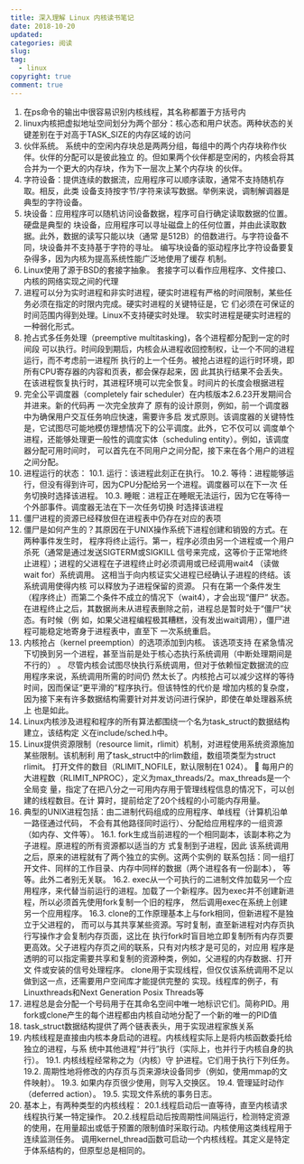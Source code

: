 ```yaml
---
title: 深入理解 Linux 内核读书笔记
date: 2018-10-20
updated:
categories: 阅读
slug:
tag:
  - linux
copyright: true
comment: true
---
```


1. 在ps命令的输出中很容易识别内核线程，其名称都置于方括号内
2. linux内核把虚拟地址空间划分为两个部分：核心态和用户状态。两种状态的关键差别在于对高于TASK_SIZE的内存区域的访问
3. 伙伴系统。 系统中的空闲内存块总是两两分组，每组中的两个内存块称作伙伴。伙伴的分配可以是彼此独立 的。但如果两个伙伴都是空闲的，内核会将其合并为一个更大的内存块，作为下一层次上某个内存块 的伙伴。
4. 字符设备：提供连续的数据流，应用程序可以顺序读取，通常不支持随机存取。相反，此类 设备支持按字节/字符来读写数据。举例来说，调制解调器是典型的字符设备。
5. 块设备：应用程序可以随机访问设备数据，程序可自行确定读取数据的位置。硬盘是典型的 块设备，应用程序可以寻址磁盘上的任何位置，并由此读取数据。此外，数据的读写只能以块（通常 是512B）的倍数进行。与字符设备不同，块设备并不支持基于字符的寻址。 编写块设备的驱动程序比字符设备要复杂得多，因为内核为提高系统性能广泛地使用了缓存 机制。
6. Linux使用了源于BSD的套接字抽象。 套接字可以看作应用程序、文件接口、内核的网络实现之间的代理
7. 进程可以分为实时进程和非实时进程，硬实时进程有严格的时间限制，某些任务必须在指定的时限内完成。硬实时进程的关键特征是，它 们必须在可保证的时间范围内得到处理。Linux不支持硬实时处理。 软实时进程是硬实时进程的一种弱化形式。
8. 抢占式多任务处理（preemptive multitasking)，各个进程都分配到一定的时间段 可以执行。时间段到期后，内核会从进程收回控制权，让一个不同的进程运行，而不考虑前一进程所 执行的上一个任务。被抢占进程的运行时环境，即所有CPU寄存器的内容和页表，都会保存起来，因 此其执行结果不会丢失。在该进程恢复执行时，其进程环境可以完全恢复。时间片的长度会根据进程
9. 完全公平调度器（completely fair scheduler）在内核版本2.6.23开发期间合并进来。新的代码再 一次完全放弃了 原有的设计原则，例如，前一个调度器中为确保用户交互任务响应快速，需要许多启 发式原则。该调度器的关键特性是，它试图尽可能地模仿理想情况下的公平调度。此外，它不仅可以 调度单个进程，还能够处理更一般性的调度实体（scheduling entity）。例如，该调度器分配可用时间时， 可以首先在不同用户之间分配，接下来在各个用户的进程之间分配。
10. 进程运行的状态：
10.1. 运行：该进程此刻正在执行。
10.2. 等待：进程能够运行，但没有得到许可，因为CPU分配给另一个进程。调度器可以在下一次 任务切换时选择该进程。
10.3. 睡眠：进程正在睡眠无法运行，因为它在等待一个外部事件。调度器无法在下一次任务切换 时选择该进程
11. 僵尸进程的资源已经释放但在进程表中仍存在对应的表项
12. 僵尸是如何产生的？其原因在于UNIX操作系统下进程创建和销毁的方式。在两种事件发生时， 程序将终止运行。第一，程序必须由另一个进程或一个用户杀死（通常是通过发送SIGTERM或SIGKILL 信号来完成，这等价于正常地终止进程）；进程的父进程在子进程终止时必须调用或已经调用wait4 （读做wait for）系统调用。 这相当于向内核证实父进程已经确认子进程的终结。该系统调用使得内核 可以释放为子进程保留的资源。 只有在第一个条件发生（程序终止）而第二个条件不成立的情况下（wait4），才会出现“僵尸” 状态。在进程终止之后，其数据尚未从进程表删除之前，进程总是暂时处于“僵尸”状态。有时候（例 如，如果父进程编程极其糟糕，没有发出wait调用），僵尸进程可能稳定地寄身于进程表中，直至下 一次系统重启。
13. 内核抢占（kernel preemption）的选项添加到内核。 该选项支持 在紧急情况下切换到另一个进程，甚至当前是处于核心态执行系统调用（中断处理期间是不行的） 。 尽管内核会试图尽快执行系统调用，但对于依赖恒定数据流的应用程序来说，系统调用所需的时间仍 然太长了。内核抢占可以减少这样的等待时间，因而保证“更平滑的”程序执行。但该特性的代价是 增加内核的复杂度，因为接下来有许多数据结构需要针对并发访问进行保护，即使在单处理器系统上 也是如此。
14. Linux内核涉及进程和程序的所有算法都围绕一个名为task_struct的数据结构建立，该结构定 义在include/sched.h中。
15. Linux提供资源限制（resource limit，rlimit）机制，对进程使用系统资源施加某些限制。该机制利 用了task_struct中的rlim数组，数组项类型为struct rlimit。
打开文件的数目（RLIMIT_NOFILE，默认限制在1 024）。  每用户的大进程数（RLIMIT_NPROC），定义为max_threads/2。max_threads是一个全局变 量，指定了在把八分之一可用内存用于管理线程信息的情况下，可以创建的线程数目。在计 算时，提前给定了20个线程的小可能内存用量。
16. 典型的UNIX进程包括：由二进制代码组成的应用程序、单线程（计算机沿单一路径通过代码， 不会有其他路径同时运行）、分配给应用程序的一组资源（如内存、文件等）。
16.1. fork生成当前进程的一个相同副本，该副本称之为子进程。原进程的所有资源都以适当的方 式复制到子进程，因此 该系统调用之后，原来的进程就有了两个独立的实例。这两个实例的 联系包括：同一组打开文件、同样的工作目录、内存中同样的数据（两个进程各有一份副本）， 等等。此外二者别无关联。
16.2. exec从一个可执行的二进制文件加载另一个应用程序，来代替当前运行的进程。加载了一个新程序。因为exec并不创建新进程，所以必须首先使用fork复制一个旧的程序， 然后调用exec在系统上创建另一个应用程序。
16.3. clone的工作原理基本上与fork相同，但新进程不是独立于父进程的， 而可以与其共享某些资源。写时复制，直至新进程对内存页执行写操作才会复制内存页面，这比在 执行fork时盲目地立即复制所有内存页要更高效。父子进程内存页之间的联系，只有对内核才是可见的，对应用 程序是透明的可以指定需要共享和复制的资源种类，例如，父进程的内存数据、打开文 件或安装的信号处理程序。 clone用于实现线程，但仅仅该系统调用不足以做到这一点，还需要用户空间库才能提供完整的 实现。线程库的例子，有Linuxthreads和Next Generation Posix Threads等
17. 进程总是会分配一个号码用于在其命名空间中唯一地标识它们。简称PID。用fork或clone产生的每个进程都由内核自动地分配了一个新的唯一的PID值
18. task_struct数据结构提供了两个链表表头，用于实现进程家族关系
19. 内核线程是直接由内核本身启动的进程。内核线程实际上是将内核函数委托给独立的进程，与系 统中其他进程“并行”执行（实际上，也并行于内核自身的执行）。
19.1. 内核线程经常称之为（内核）守 护进程。它们用于执行下列任务。
19.2. 周期性地将修改的内存页与页来源块设备同步（例如，使用mmap的文件映射）。
19.3. 如果内存页很少使用，则写入交换区。
19.4. 管理延时动作（deferred action）。
19.5. 实现文件系统的事务日志。
20. 基本上，有两种类型的内核线程：
20.1.线程启动后一直等待，直至内核请求线程执行某一特定操作。
20.2.线程启动后按周期性间隔运行，检测特定资源的使用，在用量超出或低于预置的限制值时采取行动。内核使用这类线程用于连续监测任务。
调用kernel_thread函数可启动一个内核线程。其定义是特定于体系结构的，但原型总是相同的。
